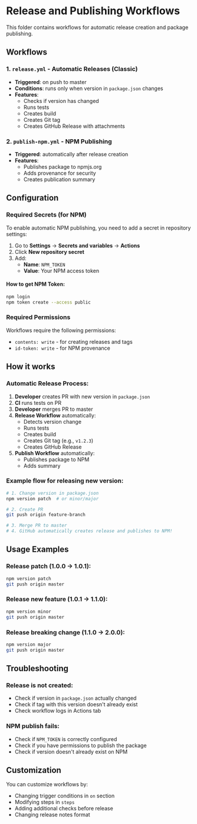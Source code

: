 # Release and Publishing Workflows

This folder contains workflows for automatic release creation and package publishing.

## Workflows

### 1. `release.yml` - Automatic Releases (Classic)
- **Triggered**: on push to master
- **Conditions**: runs only when version in `package.json` changes
- **Features**:
  - Checks if version has changed
  - Runs tests
  - Creates build
  - Creates Git tag
  - Creates GitHub Release with attachments

### 2. `publish-npm.yml` - NPM Publishing
- **Triggered**: automatically after release creation
- **Features**:
  - Publishes package to npmjs.org
  - Adds provenance for security
  - Creates publication summary

## Configuration

### Required Secrets (for NPM)

To enable automatic NPM publishing, you need to add a secret in repository settings:

1. Go to **Settings** → **Secrets and variables** → **Actions**
2. Click **New repository secret**
3. Add:
   - **Name**: `NPM_TOKEN`
   - **Value**: Your NPM access token

#### How to get NPM Token:
```bash
npm login
npm token create --access public
```

### Required Permissions

Workflows require the following permissions:
- `contents: write` - for creating releases and tags
- `id-token: write` - for NPM provenance

## How it works

### Automatic Release Process:

1. **Developer** creates PR with new version in `package.json`
2. **CI** runs tests on PR
3. **Developer** merges PR to master
4. **Release Workflow** automatically:
   - Detects version change
   - Runs tests
   - Creates build
   - Creates Git tag (e.g., `v1.2.3`)
   - Creates GitHub Release
5. **Publish Workflow** automatically:
   - Publishes package to NPM
   - Adds summary

### Example flow for releasing new version:

```bash
# 1. Change version in package.json
npm version patch  # or minor/major

# 2. Create PR
git push origin feature-branch

# 3. Merge PR to master
# 4. GitHub automatically creates release and publishes to NPM!
```

## Usage Examples

### Release patch (1.0.0 → 1.0.1):
```bash
npm version patch
git push origin master
```

### Release new feature (1.0.1 → 1.1.0):
```bash
npm version minor
git push origin master  
```

### Release breaking change (1.1.0 → 2.0.0):
```bash
npm version major
git push origin master
```

## Troubleshooting

### Release is not created:
- Check if version in `package.json` actually changed
- Check if tag with this version doesn't already exist
- Check workflow logs in Actions tab

### NPM publish fails:
- Check if `NPM_TOKEN` is correctly configured
- Check if you have permissions to publish the package
- Check if version doesn't already exist on NPM

## Customization

You can customize workflows by:
- Changing trigger conditions in `on` section
- Modifying steps in `steps`
- Adding additional checks before release
- Changing release notes format